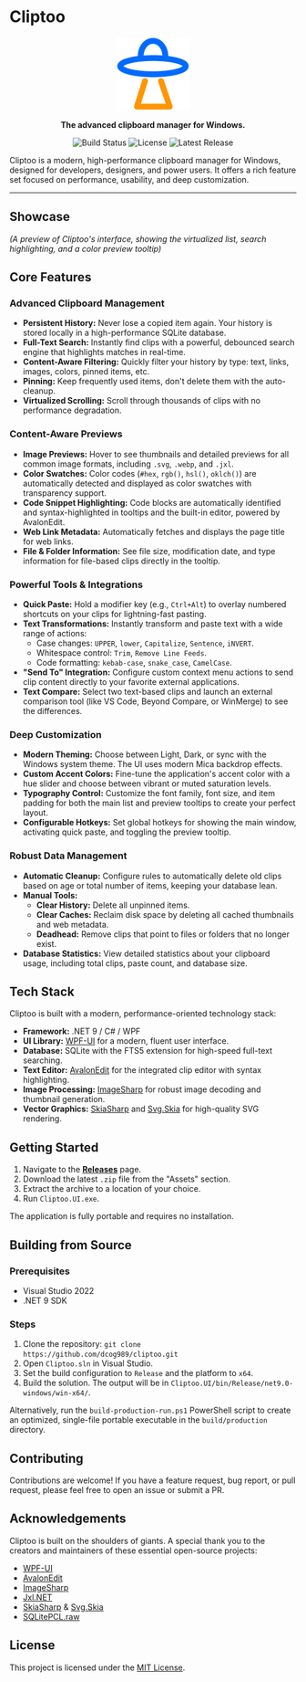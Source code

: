 # Cliptoo

<p align="center">
  <img src="Cliptoo.UI/Assets/Icons/cliptoo.svg" alt="Cliptoo Logo" width="128">
</p>

<p align="center">
  <strong>The advanced clipboard manager for Windows.</strong>
</p>

<p align="center">
  <img src="https://img.shields.io/badge/build-passing-brightgreen?style=for-the-badge" alt="Build Status">
  <img src="https://img.shields.io/github/license/dcog989/cliptoo?style=for-the-badge" alt="License">
  <img src="https://img.shields.io/github/v/release/dcog989/cliptoo?style=for-the-badge" alt="Latest Release">
</p>

Cliptoo is a modern, high-performance clipboard manager for Windows, designed for developers, designers, and power users. It offers a rich feature set focused on performance, usability, and deep customization.

---

## Showcase

<!-- TODO: Add a high-quality GIF or screenshot of the application in action -->
*(A preview of Cliptoo's interface, showing the virtualized list, search highlighting, and a color preview tooltip)*

## Core Features

### Advanced Clipboard Management

* **Persistent History:** Never lose a copied item again. Your history is stored locally in a high-performance SQLite database.
* **Full-Text Search:** Instantly find clips with a powerful, debounced search engine that highlights matches in real-time.
* **Content-Aware Filtering:** Quickly filter your history by type: text, links, images, colors, pinned items, etc.
* **Pinning:** Keep frequently used items, don't delete them with the auto-cleanup.
* **Virtualized Scrolling:** Scroll through thousands of clips with no performance degradation.

### Content-Aware Previews

* **Image Previews:** Hover to see thumbnails and detailed previews for all common image formats, including `.svg`, `.webp`, and `.jxl`.
* **Color Swatches:** Color codes (`#hex`, `rgb()`, `hsl()`, `oklch()`) are automatically detected and displayed as color swatches with transparency support.
* **Code Snippet Highlighting:** Code blocks are automatically identified and syntax-highlighted in tooltips and the built-in editor, powered by AvalonEdit.
* **Web Link Metadata:** Automatically fetches and displays the page title for web links.
* **File & Folder Information:** See file size, modification date, and type information for file-based clips directly in the tooltip.

### Powerful Tools & Integrations

* **Quick Paste:** Hold a modifier key (e.g., `Ctrl+Alt`) to overlay numbered shortcuts on your clips for lightning-fast pasting.
* **Text Transformations:** Instantly transform and paste text with a wide range of actions:
  * Case changes: `UPPER`, `lower`, `Capitalize`, `Sentence`, `iNVERT`.
  * Whitespace control: `Trim`, `Remove Line Feeds`.
  * Code formatting: `kebab-case`, `snake_case`, `CamelCase`.
* **"Send To" Integration:** Configure custom context menu actions to send clip content directly to your favorite external applications.
* **Text Compare:** Select two text-based clips and launch an external comparison tool (like VS Code, Beyond Compare, or WinMerge) to see the differences.

### Deep Customization

* **Modern Theming:** Choose between Light, Dark, or sync with the Windows system theme. The UI uses modern Mica backdrop effects.
* **Custom Accent Colors:** Fine-tune the application's accent color with a hue slider and choose between vibrant or muted saturation levels.
* **Typography Control:** Customize the font family, font size, and item padding for both the main list and preview tooltips to create your perfect layout.
* **Configurable Hotkeys:** Set global hotkeys for showing the main window, activating quick paste, and toggling the preview tooltip.

### Robust Data Management

* **Automatic Cleanup:** Configure rules to automatically delete old clips based on age or total number of items, keeping your database lean.
* **Manual Tools:**
  * **Clear History:** Delete all unpinned items.
  * **Clear Caches:** Reclaim disk space by deleting all cached thumbnails and web metadata.
  * **Deadhead:** Remove clips that point to files or folders that no longer exist.
* **Database Statistics:** View detailed statistics about your clipboard usage, including total clips, paste count, and database size.

## Tech Stack

Cliptoo is built with a modern, performance-oriented technology stack:

* **Framework:** .NET 9 / C# / WPF
* **UI Library:** [WPF-UI](https://github.com/lepoco/wpfui) for a modern, fluent user interface.
* **Database:** SQLite with the FTS5 extension for high-speed full-text searching.
* **Text Editor:** [AvalonEdit](https://github.com/icsharpcode/AvalonEdit) for the integrated clip editor with syntax highlighting.
* **Image Processing:** [ImageSharp](https://github.com/SixLabors/ImageSharp) for robust image decoding and thumbnail generation.
* **Vector Graphics:** [SkiaSharp](https://github.com/mono/SkiaSharp) and [Svg.Skia](https://github.com/wieslawsoltes/Svg.Skia) for high-quality SVG rendering.

## Getting Started

1. Navigate to the [**Releases**](https://github.com/dcog989/cliptoo/releases) page.
2. Download the latest `.zip` file from the "Assets" section.
3. Extract the archive to a location of your choice.
4. Run `Cliptoo.UI.exe`.

The application is fully portable and requires no installation.

## Building from Source

### Prerequisites

* Visual Studio 2022
* .NET 9 SDK

### Steps

1. Clone the repository: `git clone https://github.com/dcog989/cliptoo.git`
2. Open `Cliptoo.sln` in Visual Studio.
3. Set the build configuration to `Release` and the platform to `x64`.
4. Build the solution. The output will be in `Cliptoo.UI/bin/Release/net9.0-windows/win-x64/`.

Alternatively, run the `build-production-run.ps1` PowerShell script to create an optimized, single-file portable executable in the `build/production` directory.

## Contributing

Contributions are welcome! If you have a feature request, bug report, or pull request, please feel free to open an issue or submit a PR.

## Acknowledgements

Cliptoo is built on the shoulders of giants. A special thank you to the creators and maintainers of these essential open-source projects:

* [WPF-UI](https://github.com/lepoco/wpfui)
* [AvalonEdit](https://github.com/icsharpcode/AvalonEdit)
* [ImageSharp](https://github.com/SixLabors/ImageSharp)
* [Jxl.NET](https://github.com/wsvincent/jxl.net)
* [SkiaSharp](https://github.com/mono/SkiaSharp) & [Svg.Skia](https://github.com/wieslawsoltes/Svg.Skia)
* [SQLitePCL.raw](https://github.com/ericsink/SQLitePCL.raw)

## License

This project is licensed under the [MIT License](LICENSE).
